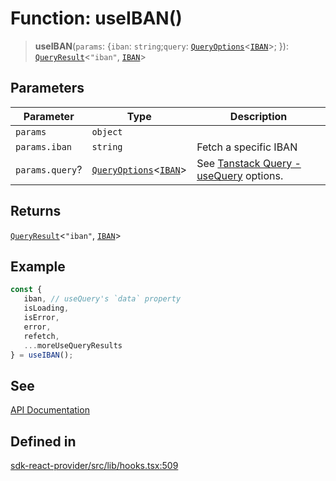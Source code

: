 # Function: useIBAN()

> **useIBAN**(`params`: \{`iban`: `string`;`query`: [`QueryOptions`](/docs/packages/sdk-react-provider/type-aliases/QueryOptions.md)\<[`IBAN`](/docs/packages/sdk-react-provider/interfaces/IBAN.md)\>; \}): [`QueryResult`](/docs/packages/sdk-react-provider/type-aliases/QueryResult.md)\<`"iban"`, [`IBAN`](/docs/packages/sdk-react-provider/interfaces/IBAN.md)\>

## Parameters

| Parameter | Type | Description |
| ------ | ------ | ------ |
| `params` | `object` |  |
| `params.iban` | `string` | Fetch a specific IBAN |
| `params.query`? | [`QueryOptions`](/docs/packages/sdk-react-provider/type-aliases/QueryOptions.md)\<[`IBAN`](/docs/packages/sdk-react-provider/interfaces/IBAN.md)\> | See [Tanstack Query - useQuery](https://tanstack.com/query/latest/docs/framework/react/reference/useQuery) options. |

## Returns

[`QueryResult`](/docs/packages/sdk-react-provider/type-aliases/QueryResult.md)\<`"iban"`, [`IBAN`](/docs/packages/sdk-react-provider/interfaces/IBAN.md)\>

## Example

```ts
const {
   iban, // useQuery's `data` property
   isLoading,
   isError,
   error,
   refetch,
   ...moreUseQueryResults
} = useIBAN();
```

## See

[API Documentation](https://monerium.dev/api-docs-v2#tag/ibans/operation/iban)

## Defined in

[sdk-react-provider/src/lib/hooks.tsx:509](https://github.com/monerium/js-monorepo/blob/main/packages/sdk-react-provider/src/lib/hooks.tsx#L509)
